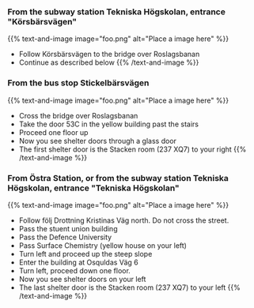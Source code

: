 <!-- 
.. title: Find your way to Stacken
.. slug: hitta
.. description:
-->

### From the subway station Tekniska Högskolan, entrance "Körsbärsvägen"
{{% text-and-image image="foo.png" alt="Place a image here" %}}


* Follow Körsbärsvägen to the bridge over Roslagsbanan
* Continue as described below
{{% /text-and-image %}}

### From the bus stop Stickelbärsvägen
{{% text-and-image image="foo.png" alt="Place a image here" %}}

* Cross the bridge over Roslagsbanan
* Take the door 53C in the yellow building past the stairs
* Proceed one floor up
* Now you see shelter doors through a glass door
* The first shelter door is the Stacken room (237 XQ7) to your right
{{% /text-and-image %}}

### From Östra Station, or from the subway station Tekniska Högskolan, entrance "Tekniska Högskolan"
{{% text-and-image image="foo.png" alt="Place a image here" %}}

* Follow följ Drottning Kristinas Väg north. Do not cross the street.
* Pass the stuent union building
* Pass the Defence University
* Pass Surface Chemistry (yellow house on your left)
* Turn left and proceed up the steep slope
* Enter the building at Osquldas Väg 6
* Turn left, proceed down one floor.
* Now you see shelter doors on your left
* The last shelter door is the Stacken room (237 XQ7) to your left
{{% /text-and-image %}}
